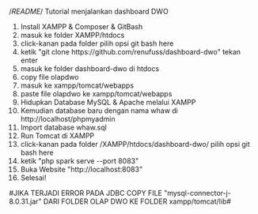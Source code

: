 /*README*/
Tutorial menjalankan dashboard DWO
<ol>
<li>Install XAMPP & Composer & GitBash</li>
<li>masuk ke folder XAMPP/htdocs</li>
<li>click-kanan pada folder pilih opsi git bash here</li>
<li>ketik "git clone https://github.com/renufuss/dashboard-dwo" tekan enter</li>
<li>masuk ke folder dashboard-dwo di htdocs</li>
<li>copy file olapdwo</li>
<li>masuk ke xampp/tomcat/webapps</li>
<li>paste file olapdwo ke xampp/tomcat/webapps</li>
<li>Hidupkan Database MySQL & Apache melalui XAMPP</li>
<li>Kemudian database baru dengan nama whaw di http://localhost/phpmyadmin</li>
<li>Import database whaw.sql</li>
<li>Run Tomcat di XAMPP</li>
<li>click-kanan pada folder /XAMPP/htdocs/dashboard-dwo/ pilih opsi git bash here</li>
<li>ketik "php spark serve --port 8083"</li>
<li>Buka Website "http://localhost:8083"</li>
<li>Selesai!</li>
</ol>

#JIKA TERJADI ERROR PADA JDBC COPY FILE "mysql-connector-j-8.0.31.jar" DARI FOLDER OLAP DWO KE FOLDER xampp/tomcat/lib#
